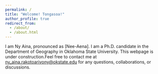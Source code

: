 ```yaml
---
permalink: /
title: "Welcome! Tongasoa!"
author_profile: true
redirect_from: 
  - /about/
  - /about.html
---
```


I am Ny Aina, pronounced as [Nee-Aena]. I am a Ph.D. candidate in the Department of Geography in Oklahoma State University. This webpage is under construction.Feel free to contact me at ny_aina.rakotoarivony@okstate.edu for any questions, collaborations, or discussions.
